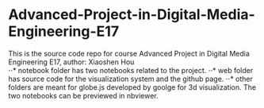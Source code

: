 # Advanced-Project-in-Digital-Media-Engineering-E17
This is the source code repo for course Advanced Project in Digital Media Engineering E17, author: Xiaoshen Hou <br>
⋅⋅* notebook folder has two notebooks related to the project.
⋅⋅* web folder has source code for the visualization system and the github page.
⋅⋅* other folders are meant for globe.js developed by goolge for 3d visualization.
The two notebooks can be previewed in nbviewer.

